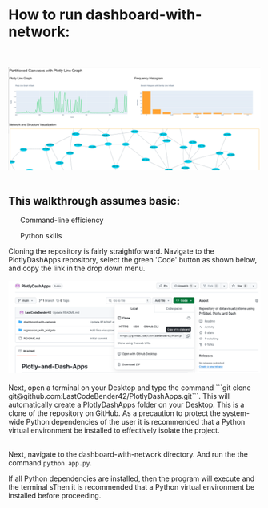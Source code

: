 # How to run dashboard-with-network:
<br></br>
<img src="dashboard.png" alt="Example Image"><br></br>
## This walkthrough assumes basic:
  <ul>Command-line efficiency </ul>
  <ul>Python skills</ul>
Cloning the repository is fairly straightforward. Navigate to the PlotlyDashApps repository, select the green 'Code' button as shown below, and copy the link in the drop down menu. 
<br></br>
<img src="clone_the_repo.png" alt="Example Image">
<br></br>
Next, open a terminal on your Desktop and type the command ```git clone git@github.com:LastCodeBender42/PlotlyDashApps.git```. This will automatically create a PlotlyDashApps folder on your Desktop. This is a clone of the repository on GitHub. As a precaution to protect the system-wide Python dependencies of the user it is recommended that a Python virtual environment be installed to effectively isolate the project.
<br></br>


Next, navigate to the dashboard-with-network directory. And run the the command `python app.py`. 


If all Python dependencies are installed, then the program will execute and the terminal sThen it is recommended that a Python virtual environment be installed before proceeding.

